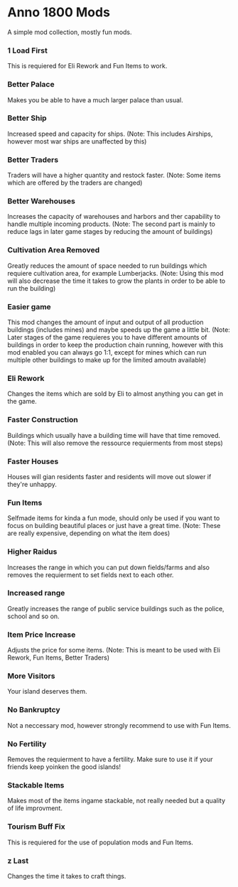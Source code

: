 # Anno 1800 Mods

A simple mod collection, mostly fun mods.

### 1 Load First

This is requiered for Eli Rework and Fun Items to work.

### Better Palace

Makes you be able to have a much larger palace than usual.

### Better Ship

Increased speed and capacity for ships. (Note: This includes Airships, however most war ships are unaffected by this)

### Better Traders

Traders will have a higher quantity and restock faster. (Note: Some items which are offered by the traders are changed)

### Better Warehouses

Increases the capacity of warehouses and harbors and ther capability to handle multiple incoming products. (Note: The second part is mainly to reduce lags in later game stages by reducing the amount of buildings)

### Cultivation Area Removed

Greatly reduces the amount of space needed to run buildings which requiere cultivation area, for example Lumberjacks. (Note: Using this mod will also decrease the time it takes to grow the plants in order to be able to run the building)

### Easier game

This mod changes the amount of input and output of all production buildings (includes mines) and maybe speeds up the game a little bit. (Note: Later stages of the game requieres you to have different amounts of buildings in order to keep the production chain running, however with this mod enabled you can always go 1:1, except for mines which can run multiple other buildings to make up for the limited amoutn available)

### Eli Rework

Changes the items which are sold by Eli to almost anything you can get in the game.

### Faster Construction

Buildings which usually have a building time will have that time removed. (Note: This will also remove the ressource requierments from most steps)

### Faster Houses

Houses will gian residents faster and residents will move out slower if they're unhappy.

### Fun Items

Selfmade items for kinda a fun mode, should only be used if you want to focus on building beautiful places or just have a great time. (Note: These are really expensive, depending on what the item does)

### Higher Raidus

Increases the range in which you can put down fields/farms and also removes the requierment to set fields next to each other.

### Increased range

Greatly increases the range of public service buildings such as the police, school and so on.

### Item Price Increase

Adjusts the price for some items. (Note: This is meant to be used with Eli Rework, Fun Items, Better Traders)

### More Visitors

Your island deserves them.

### No Bankruptcy

Not a neccessary mod, however strongly recommend to use with Fun Items.

### No Fertility

Removes the requierment to have a fertility. Make sure to use it if your friends keep yoinken the good islands!

### Stackable Items

Makes most of the items ingame stackable, not really needed but a quality of life improvment.

### Tourism Buff Fix

This is requiered for the use of population mods and Fun Items.

### z Last

Changes the time it takes to craft things.
